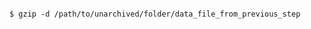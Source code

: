 <!-- usedin: [ _includes/_inlines/AddOns/common/database-backups/database-backups_mysql.md] -->

```

$ gzip -d /path/to/unarchived/folder/data_file_from_previous_step

```
